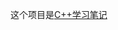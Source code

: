 这个项目是[C++学习笔记](https://www.bilibili.com/video/BV1et411b73Z/?p=60&spm_id_from=pageDriver&vd_source=cfa545ca14ba2d7782dd4c30ae22638e)